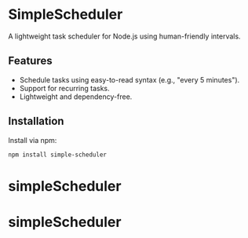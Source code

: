 # SimpleScheduler

A lightweight task scheduler for Node.js using human-friendly intervals.

## Features

- Schedule tasks using easy-to-read syntax (e.g., "every 5 minutes").
- Support for recurring tasks.
- Lightweight and dependency-free.

## Installation

Install via npm:

```bash
npm install simple-scheduler
```
# simpleScheduler
# simpleScheduler
